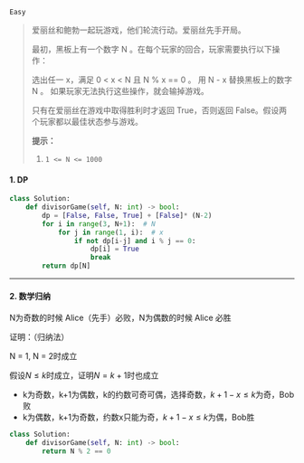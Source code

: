 `Easy`

> 爱丽丝和鲍勃一起玩游戏，他们轮流行动。爱丽丝先手开局。
>
> 最初，黑板上有一个数字 N 。在每个玩家的回合，玩家需要执行以下操作：
>
> 选出任一 x，满足 0 < x < N 且 N % x == 0 。
> 用 N - x 替换黑板上的数字 N 。
> 如果玩家无法执行这些操作，就会输掉游戏。
>
> 只有在爱丽丝在游戏中取得胜利时才返回 True，否则返回 False。假设两个玩家都以最佳状态参与游戏。
>
> **提示：**
>
> 1. `1 <= N <= 1000`

#### 1.  DP

```python
class Solution:
    def divisorGame(self, N: int) -> bool:
        dp = [False, False, True] + [False]* (N-2)
        for i in range(3, N+1):  # N
            for j in range(1, i):  # x
                if not dp[i-j] and i % j == 0:
                    dp[i] = True
                    break
        return dp[N]
```

---

#### 2. 数学归纳

N为奇数的时候 Alice（先手）必败，N为偶数的时候 Alice 必胜

证明：（归纳法）

N = 1, N = 2时成立

假设$N\leq k$时成立，证明$N=k+1$时也成立

- k为奇数，k+1为偶数，k的约数可奇可偶，选择奇数，$k+1-x\leq k$为奇，Bob败
- k为偶数，k+1为奇数，约数x只能为奇，$k+1-x\leq k$为偶，Bob胜

```python
class Solution:
    def divisorGame(self, N: int) -> bool:
        return N % 2 == 0
```

